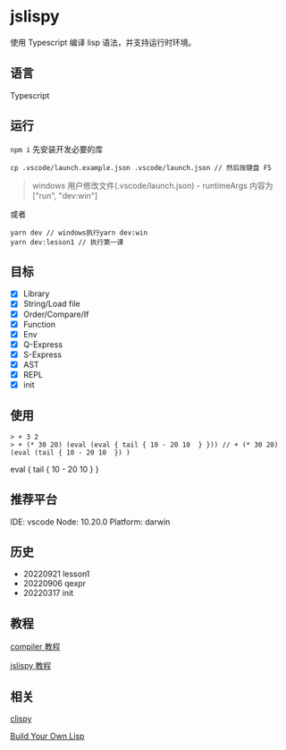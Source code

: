 # jslispy

使用 Typescript 编译 lisp 语法，并支持运行时环境。

## 语言

Typescript

## 运行

`npm i` 先安装开发必要的库

    cp .vscode/launch.example.json .vscode/launch.json // 然后按键盘 F5

> windows 用户修改文件(.vscode/launch.json) - runtimeArgs 内容为["run", "dev:win"]

或者

    yarn dev // windows执行yarn dev:win
    yarn dev:lesson1 // 执行第一课

## 目标

- [x] Library
- [x] String/Load file
- [x] Order/Compare/If
- [x] Function
- [x] Env
- [x] Q-Express
- [x] S-Express
- [x] AST
- [x] REPL
- [x] init

## 使用

    > + 3 2
    > + (* 30 20) (eval (eval { tail { 10 - 20 10  } })) // + (* 30 20) (eval (tail { 10 - 20 10  }) )

eval { tail { 10 - 20 10 } }

## 推荐平台

IDE: vscode
Node: 10.20.0
Platform: darwin

## 历史

- 20220921 lesson1
- 20220906 qexpr
- 20220317 init

## 教程

[compiler 教程](./compiler/tech/README.md)

[jslispy 教程](./tech/README.md)

## 相关

[clispy](https://github.com/akerdi/buildyourownlisp)

[Build Your Own Lisp](https://buildyourownlisp.com/)
